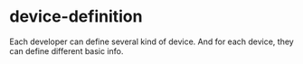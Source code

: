 # device-definition
Each developer can define several  kind of device. And for each device, they can define different basic info.
